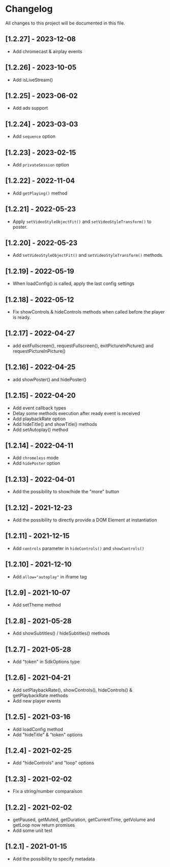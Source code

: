 # Changelog
All changes to this project will be documented in this file.

## [1.2.27] - 2023-12-08
- Add chromecast & airplay events

## [1.2.26] - 2023-10-05
- Add isLiveStream()

## [1.2.25] - 2023-06-02
- Add ads support

## [1.2.24] - 2023-03-03
- Add `sequence` option
  
## [1.2.23] - 2023-02-15
- Add `privateSession` option

## [1.2.22] - 2022-11-04
- Add `getPlaying()` method

## [1.2.21] - 2022-05-23
- Apply `setVideoStyleObjectFit()` and `setVideoStyleTransform()` to poster.

## [1.2.20] - 2022-05-23
- Add `setVideoStyleObjectFit()` and `setVideoStyleTransform()` methods.
  
## [1.2.19] - 2022-05-19
- When loadConfig() is called, apply the last config settings
  
## [1.2.18] - 2022-05-12
- Fix showControls & hideControls methods when called before the player is ready.
  
## [1.2.17] - 2022-04-27
- add exitFullscreen(), requestFullscreen(), exitPictureInPicture() and requestPictureInPicture()

## [1.2.16] - 2022-04-25
- add showPoster() and hidePoster()

## [1.2.15] - 2022-04-20
- Add event callback types
- Delay some methods execution after ready event is received
- Add playbackRate option
- Add hideTitle() and showTitle() methods
- Add setAutoplay() method

## [1.2.14] - 2022-04-11
- Add `chromeless` mode
- Add `hidePoster` option

## [1.2.13] - 2022-04-01
- Add the possibility to show/hide the "more" button

## [1.2.12] - 2021-12-23
- Add the possibility to directly provide a DOM Element at instantiation
  
## [1.2.11] - 2021-12-15
- Add `controls` parameter in `hideControls()` and `showControls()`

## [1.2.10] - 2021-12-10
- Add `allow="autoplay"` in iframe tag

## [1.2.9] - 2021-10-07
- Add setTheme method

## [1.2.8] - 2021-05-28
- Add showSubtitles() / hideSubtitles() methods
  
## [1.2.7] - 2021-05-28
- Add "token" in SdkOptions type

## [1.2.6] - 2021-04-21
- Add setPlaybackRate(), showControls(), hideControls() & getPlaybackRate methods
- Add  new player events

## [1.2.5] - 2021-03-16
- Add loadConfig method
- Add "hideTitle" & "token" options

## [1.2.4] - 2021-02-25
- Add "hideControls" and "loop" options

## [1.2.3] - 2021-02-02
- Fix a string/number comparaison

## [1.2.2] - 2021-02-02
- getPaused, getMuted, getDuration, getCurrentTime, getVolume and getLoop now return promises
- Add some unit test

## [1.2.1] - 2021-01-15
- Add the possibility to specify metadata